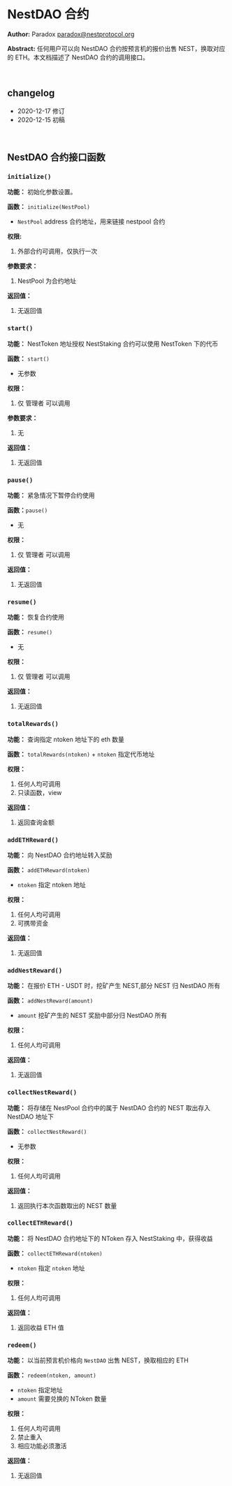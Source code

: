 # NestDAO 合约

**Author:**  Paradox  <paradox@nestprotocol.org>

**Abstract:**  任何用户可以向 NestDAO 合约按预言机的报价出售 NEST，换取对应的 ETH。本文档描述了 NestDAO 合约的调用接口。

&emsp;
## changelog 

- 2020-12-17 修订
- 2020-12-15 初稿

&emsp;
## NestDAO 合约接口函数

### `initialize()`

**功能：** 初始化参数设置。

**函数：** `initialize(NestPool)`
   + `NestPool` address 合约地址，用来链接 nestpool 合约

**权限:**

1. 外部合约可调用，仅执行一次

**参数要求：**

1. NestPool 为合约地址

**返回值：**

1. 无返回值


### `start()`

**功能：** NestToken 地址授权 NestStaking 合约可以使用 NestToken 下的代币

**函数：** `start()`
   + 无参数

**权限：**

1. 仅 管理者 可以调用

**参数要求：**
1. 无

**返回值：**

1. 无返回值


### `pause()`

**功能：** 紧急情况下暂停合约使用

**函数：**`pause()`
   + 无

**权限：**

1. 仅 管理者 可以调用

**返回值：**

1. 无返回值


### `resume()`

**功能：** 恢复合约使用

**函数：** `resume()`
   + 无

**权限：**
1. 仅 管理者 可以调用

**返回值：**
1. 无返回值


### `totalRewards()`

**功能：** 查询指定 ntoken 地址下的 eth 数量

**函数：** `totalRewards(ntoken)`
    + `ntoken` 指定代币地址

**权限：**

1. 任何人均可调用
2. 只读函数，view

**返回值：**

1. 返回查询金额


### `addETHReward()`

**功能：** 向 NestDAO 合约地址转入奖励

**函数：** `addETHReward(ntoken)`
   + `ntoken` 指定 ntoken 地址

**权限：**

1. 任何人均可调用
2. 可携带资金

**返回值：**
1. 无返回值


### `addNestReward()`

**功能：** 在报价 ETH - USDT 时，挖矿产生 NEST,部分 NEST 归 NestDAO 所有

**函数：** `addNestReward(amount)`
   + `amount` 挖矿产生的 NEST 奖励中部分归 NestDAO 所有

**权限：**
1. 任何人均可调用


**返回值：**
1. 无返回值


### `collectNestReward()`

**功能：** 将存储在 NestPool 合约中的属于 NestDAO 合约的 NEST 取出存入 NestDAO 地址下

**函数：** `collectNestReward()`
   + 无参数

**权限：**

1. 任何人均可调用

**返回值：**

1. 返回执行本次函数取出的 NEST 数量


### `collectETHReward()`

**功能：** 将 NestDAO 合约地址下的 NToken 存入 NestStaking 中，获得收益

**函数：** `collectETHReward(ntoken)`
   + `ntoken` 指定 `ntoken` 地址

**权限：**

1. 任何人均可调用

**返回值：**

1. 返回收益 ETH 值


### `redeem()`

**功能：** 以当前预言机价格向 `NestDAO` 出售 NEST，换取相应的 ETH

**函数：** `redeem(ntoken, amount)`
   + `ntoken` 指定地址
   + `amount` 需要兑换的 NToken 数量

**权限：**

1. 任何人均可调用
2. 禁止重入
3. 相应功能必须激活

**返回值：**

1. 无返回值